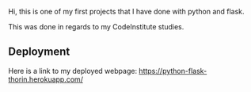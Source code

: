 Hi,
this is one of my first projects that I have done with python and flask.

This was done in regards to my CodeInstitute studies.

## Deployment

Here is a link to my deployed webpage:
https://python-flask-thorin.herokuapp.com/